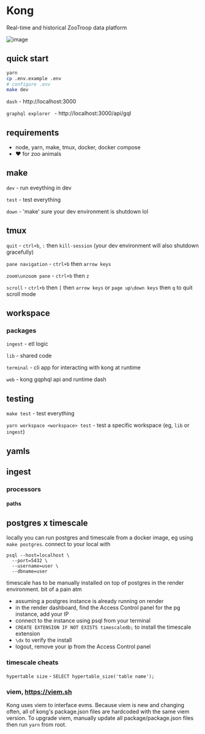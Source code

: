 # Kong
Real-time and historical ZooTroop data platform

![image](https://github.com/murderteeth/kong/assets/89237203/97d8d49e-87b7-4d0a-8ab8-7ed0884bb99c)


## quick start
```bash
yarn
cp .env.example .env
# configure .env
make dev
```
`dash` - http://localhost:3000

`graphql explorer ` - http://localhost:3000/api/gql

## requirements
- node, yarn, make, tmux, docker, docker compose
- ♥ for zoo animals


## make
`dev` - run eveything in dev

`test` - test everything

`down` - 'make' sure your dev environment is shutdown lol


## tmux
`quit` - `ctrl+b`, `:` then `kill-session` (your dev environment will also shutdown gracefully)

`pane navigation` - `ctrl+b` then `arrow keys`

`zoom\unzoom pane` - `ctrl+b` then `z`

`scroll` - `ctrl+b` then `[` then `arrow keys` or `page up\down keys` then `q` to quit scroll mode


## workspace
### packages
`ingest` - etl logic

`lib` - shared code

`terminal` - cli app for interacting with kong at runtime

`web` - kong gqphql api and runtime dash


## testing
`make test` - test everything

`yarn workspace <workspace> test` - test a specific workspace (eg, `lib` or `ingest`)


## yamls
## ingest
### processors
#### paths


## postgres x timescale
locally you can run postgres and timescale from a docker image, eg using `make postgres`. connect to your local with
```
psql --host=localhost \
  --port=5432 \
  --username=user \
  --dbname=user
```

timescale has to be manually installed on top of postgres in the render environment. bit of a pain atm
- assuming a postgres instance is already running on render
- in the render dashboard, find the Access Control panel for the pg instance, add your IP
- connect to the instance using psql from your terminal
- `CREATE EXTENSION IF NOT EXISTS timescaledb;` to install the timescale extension
- `\dx` to verify the install
- logout, remove your ip from the Access Control panel


### timescale cheats
`hypertable size` - `SELECT hypertable_size('table name');`


### viem, https://viem.sh
Kong uses viem to interface evms. Because viem is new and changing often, all of kong's package.json files are hardcoded with the same viem version. To upgrade viem, manually update all package/package.json files then run `yarn` from root.

